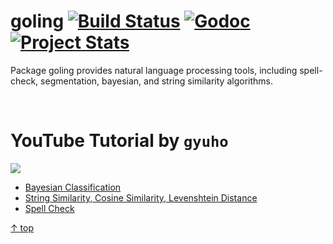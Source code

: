 goling [![Build Status](https://travis-ci.org/gyuho/goling.svg?branch=master)](https://travis-ci.org/gyuho/goling) [![Godoc](http://img.shields.io/badge/godoc-reference-blue.svg?style=flat)](https://godoc.org/github.com/gyuho/goling) [![Project Stats](http://www.ohloh.net/p/714473/widgets/project_thin_badge.gif)](http://www.ohloh.net/p/714473)
==========

Package goling provides natural language processing tools, including spell-check, segmentation, bayesian, and string similarity algorithms.

<br>

YouTube Tutorial by `gyuho`
==========
<a href="http://www.youtube.com/watch?v=927YDZH_MLo" target="_blank"><img src="http://img.youtube.com/vi/927YDZH_MLo/0.jpg"></a>
<ul>
	<li><a href="https://www.youtube.com/watch?v=dctzCcYt4AM&list=PLT6aABhFfintOGKWVWz9qMxC3qZZdHQRD&index=1" target="_blank">Bayesian Classification</li>
	<li><a href="https://www.youtube.com/watch?v=927YDZH_MLo&list=PLT6aABhFfintOGKWVWz9qMxC3qZZdHQRD" target="_blank">String Similarity, Cosine Similarity, Levenshtein Distance</li>
	<li><a href="https://www.youtube.com/watch?v=3qHx1VCcobY&list=PLT6aABhFfintOGKWVWz9qMxC3qZZdHQRD" target="_blank">Spell Check</li>
</ul>

[↑ top](https://github.com/gyuho/goling#goling---)

